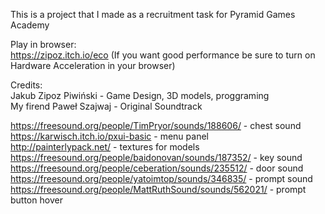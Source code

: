 This is a project that I made as a recruitment task for Pyramid Games Academy

Play in browser:  
https://zipoz.itch.io/eco (If you want good performance be sure to turn on Hardware Acceleration in your browser)

Credits:    
Jakub Zipoz Piwiński - Game Design, 3D models, proggraming  
My firend Paweł Szajwaj - Original Soundtrack  

https://freesound.org/people/TimPryor/sounds/188606/ - chest sound 
https://karwisch.itch.io/pxui-basic - menu panel  
http://painterlypack.net/ - textures for models  
https://freesound.org/people/baidonovan/sounds/187352/ - key sound  
https://freesound.org/people/ceberation/sounds/235512/ - door sound  
https://freesound.org/people/yatoimtop/sounds/346835/ - prompt sound  
https://freesound.org/people/MattRuthSound/sounds/562021/ - prompt button hover  
